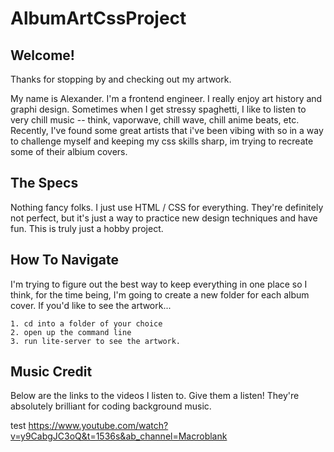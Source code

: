 # AlbumArtCssProject

## Welcome!

Thanks for stopping by and checking out my artwork.

My name is Alexander. I'm a frontend engineer. I really enjoy art history and graphi design. Sometimes when I get stressy spaghetti, I like to listen to very chill music -- think, vaporwave, chill wave, chill anime beats, etc. Recently, I've found some great artists that i've been vibing with so in a way to challenge myself and keeping my css skills sharp, im trying to recreate some of their albium covers.

## The Specs

Nothing fancy folks. I just use HTML / CSS for everything. They're definitely not perfect, but it's just a way to practice new design techniques and have fun. This is truly just a hobby project.

## How To Navigate

I'm trying to figure out the best way to keep everything in one place so I think, for the time being, I'm going to create a new folder for each album cover. If you'd like to see the artwork...

    1. cd into a folder of your choice
    2. open up the command line
    3. run lite-server to see the artwork.

## Music Credit

Below are the links to the videos I listen to. Give them a listen! They're absolutely brilliant for coding background music.

test https://www.youtube.com/watch?v=y9CabgJC3oQ&t=1536s&ab_channel=Macroblank
